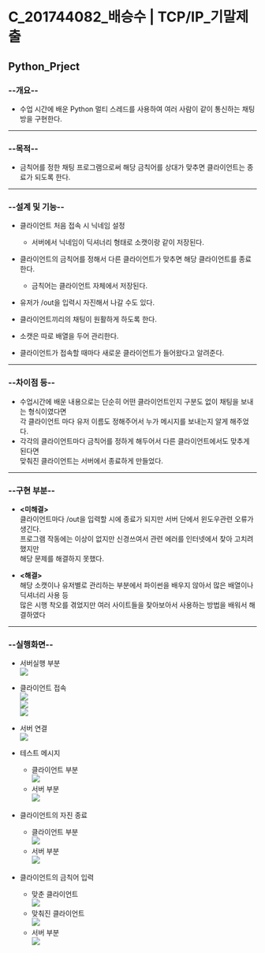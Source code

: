 # C_201744082_배승수 | TCP/IP_기말제출

## Python_Prject

### **--개요--**

  + 수업 시간에 배운 Python 멀티 스레드를 사용하여 여러 사람이 같이 통신하는 채팅방을 구현한다.
---
### **--목적--**
  
  + 금칙어를 정한 채팅 프로그램으로써 해당 금칙어를 상대가 맞추면 클라이언트는 종료가 되도록 한다.
---
### **--설계 및 기능--**

  + 클라이언트 처음 접속 시 닉네임 설정
    + 서버에서 닉네임이 딕셔너리 형태로 소캣이랑 같이 저장된다.

  + 클라이언트의 금칙어를 정해서 다른 클라이언트가 맞추면 해당 클라이언트를 종료한다.
    + 금칙어는 클라이언트 자체에서 저장된다.
  
  + 유저가 /out을 입력시 자진해서 나갈 수도 있다.

  + 클라이언트끼리의 채팅이 원활하게 하도록 한다.

  + 소캣은 따로 배열을 두어 관리한다.

  + 클라이언트가 접속할 때마다 새로운 클라이언트가 들어왔다고 알려준다.
---
### **--차이점 등--**

  + 수업시간에 배운 내용으로는 단순히 어떤 클라이언트인지 구분도 없이 채팅을 보내는 형식이였다면<br>
    각 클라이언트 마다 유저 이름도 정해주어서 누가 메시지를 보내는지 알게 해주었다.
  + 각각의 클라이언트마다 금칙어를 정하게 해두어서 다른 클라이언트에서도 맞추게 된다면<br>
    맞춰진 클라이언트는 서버에서 종료하게 만들었다.
---
### **--구현 부분--**
  
  + **<미해결>**<br>
    클라이언트마다 /out을 입력할 시에 종료가 되지만 서버 단에서 윈도우관련 오류가 생긴다.<br>
    프로그램 작동에는 이상이 없지만 신경쓰여서 관련 에러를 인터넷에서 찾아 고치려 했지만<br>
    해당 문제를 해결하지 못했다. 
   
  + **<해결>**<br>
    해당 소캣이나 유저별로 관리하는 부분에서 파이썬을 배우지 않아서 많은 배열이나 딕셔너리 사용 등<br>
    많은 시행 착오를 겪었지만 여러 사이트들을 찾아보아서 사용하는 방법을 배워서 해결하였다 
---
### **--실행화면--**

  + 서버실행 부분<br>
    <img src = "./img/Server_Conneteing.PNG">
  
  + 클라이언트 접속<br>
    <img src = "./img/Client_input.PNG"><br>
    <img src = "./img/Client_input2.PNG"><br>
    <img src = "./img/Client_input3.PNG"><br>
    
  + 서버 연결<br>
    <img src = "./img/Server_Connection.PNG"><br>
    
  + 테스트 메시지<br>
    + 클라이언트 부분<br>
    <img src = "./img/Client_TestMsg.PNG"><br>
    + 서버 부분<br>
    <img src = "./img/Server_TestMsg.PNG"><br>
  
  + 클라이언트의 자진 종료<br>
    + 클라이언트 부분<br>
    <img src = "./img/Client_Out.PNG"><br>
    + 서버 부분<br>
    <img src = "./img/Server_Out.PNG"><br>
    
  + 클라이언트의 금칙어 입력<br>
    + 맞춘 클라이언트<br>
    <img src = "./img/Client_Kill.PNG"><br>
    + 맞춰진 클라이언트<br>
    <img src = "./img/Client_Kill2.PNG"><br>
    + 서버 부분<br>
    <img src = "./img/Server_Kill.PNG"><br>
    
